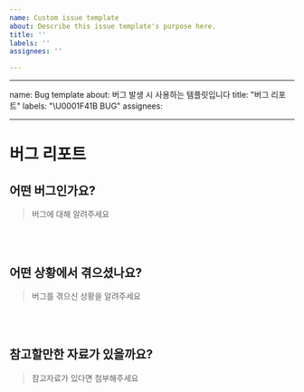 ```yaml
---
name: Custom issue template
about: Describe this issue template's purpose here.
title: ''
labels: ''
assignees: ''

---
```


---
name: Bug template
about: 버그 발생 시 사용하는 템플릿입니다
title: "버그 리포트"
labels: "\\U0001F41B BUG"
assignees:

---

# 버그 리포트

## 어떤 버그인가요?

> 버그에 대해 알려주세요

<br><br>

## 어떤 상황에서 겪으셨나요?

> 버그를 겪으신 상황을 알려주세요

<br><br>

## 참고할만한 자료가 있을까요?

> 참고자료가 있다면 첨부해주세요

<br><br>
